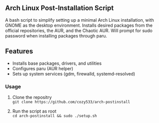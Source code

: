 ## Arch Linux Post-Installation Script

A bash script to simplify setting up a minimal Arch Linux installation, with GNOME as the desktop environment.
Installs desired packages from the official repositories, the AUR, and the Chaotic AUR. Will prompt for sudo password when installing packages through paru.

## Features
- Installs base packages, drivers, and utilities
- Configures paru (AUR helper)
- Sets up system services (gdm, firewalld, systemd-resolved)

### Usage

1. Clone the repositry <br>
`git clone https://github.com/cozy533/arch-postinstall`

2. Run the script as root <br>
`cd arch-postinstall && sudo ./setup.sh`
